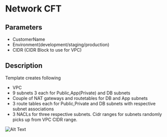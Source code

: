 # Network CFT

## Parameters
* CustomerName 
* Environment(development/staging/production)
* CIDR (CIDR Block to use for VPC)

## Description
Template creates following
* VPC 
* 9 subnets 3 each for Public,App(Private) and DB subnets
* Couple of NAT gateways and routetables for DB and App subnets
* 3 route tables each for Public,Private and DB subnets with respective subnet associations
* 3 NACLs for three respective subnets.
Cidr ranges for subnets randomly picks up from VPC CIDR range. 

![Alt Text](https://github.com/ibexlabs/IbexCatalog/blob/images/Images/Network.png)


